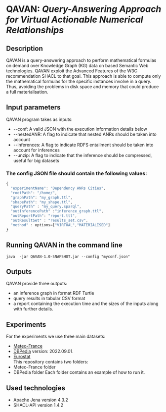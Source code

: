 # QAVAN: <i>Query-Answering Approach for Virtual Actionable Numerical Relationships</i>

## Description
QAVAN is a query-answering approach to perform mathematical formulas on demand over Knowledge Graph (KG) data on based Semantic Web technologies. QAVAN exploit the Advanced Features of the W3C recommendation SHACL to that goal. This approach is able to compute only the mathematical formulas for the specific instances involve in a query. Thus, avoiding the problems in disk space and memory that could produce a full materialisation.

## Input parameters
QAVAN program takes as inputs:

* --conf: A valid JSON with the execution information details below
* --nestedANR: A flag to indicate that nested ANRs should be taken into account
* --inferences: A flag to indicate RDFS entailment should be taken into account for inferences 
* --unzip: A flag to indicate that the inference should be compressed, useful for big datasets 

### The config JSON file should contain the following values:
```javascript
{
  "experimentName": "Dependency ANRs Cities",
  "rootPath": "/home/",
  "graphPath": "my_graph.ttl",
  "shapePath": "my_shape.ttl",
  "queryPath" : "my_query.sparql",
  "outInferencePath" :"inference_graph.ttl",
  "outReportPath": "report.ttl",
  "outResultSet" : "results_set.csv",
  "method" : options=["VIRTUAL","MATERIALISED"]
}
```

## Running QAVAN in the command line
```
java  -jar QAVAN-1.0-SNAPSHOT.jar --config "myconf.json" 
```
## Outputs 
QAVAN provide three outputs:
* an inference graph in format RDF Turtle
* query results in tabular CSV format
* a report containing the execution time and the sizes of the inputs along with further details.

## Experiments
For the experiments we use three main datasets:
* [Meteo-France](https://www.kaggle.com/datasets/katerpillar/meteonet)  
* [DBPedia](https://databus.DBpedia.org/DBpedia/)  version: 2022.09.01.
* [Eurostat](https://ec.europa.eu/eurostat/web/cities/data/database)  
This repository contains two folders: 
* Meteo-France folder 
* DBPedia folder
Each folder contains an example of how to run it.

## Used technologies
* Apache Jena version 4.3.2
* SHACL-API version 1.4.2

